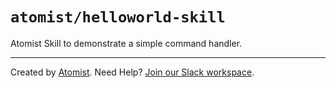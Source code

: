 # `atomist/helloworld-skill`

<!---atomist-skill-description:start--->

Atomist Skill to demonstrate a simple command handler.

<!---atomist-skill-description:end--->
<!---atomist-skill-readme:start--->
<!---atomist-skill-readme:end--->

---

Created by [Atomist][atomist].
Need Help?  [Join our Slack workspace][slack].
                          
[atomist]: https://atomist.com/ (Atomist - How Teams Deliver Software)
[slack]: https://join.atomist.com/ (Atomist Community Slack)
